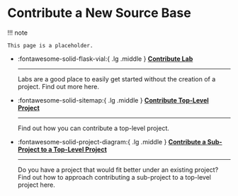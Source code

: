 [//]: # (SPDX-License-Identifier: CC-BY-4.0)

# Contribute a New Source Base

!!! note

    This page is a placeholder.

<div class="grid cards" markdown>

- :fontawesome-solid-flask-vial:{ .lg .middle } __[Contribute Lab](./contribute-lab.md)__

    ---

    Labs are a good place to easily get started without the creation of a project. Find out more here.

- :fontawesome-solid-sitemap:{ .lg .middle } __[Contribute Top-Level Project](./contribute-project.md)__

    ---

    Find out how you can contribute a top-level project.

- :fontawesome-solid-project-diagram:{ .lg .middle } __[Contribute a Sub-Project to a Top-Level Project](./contribute-subproject.md)__

    ---

    Do you have a project that would fit better under an existing project? Find out how to approach contributing a sub-project to a top-level project here.

</div>

